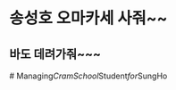 # 송성호 오마카세 사줘~~
## 바도 데려가줘~~~
#   M a n a g i n g _ C r a m S c h o o l _ S t u d e n t _ f o r _ S u n g H o  
 